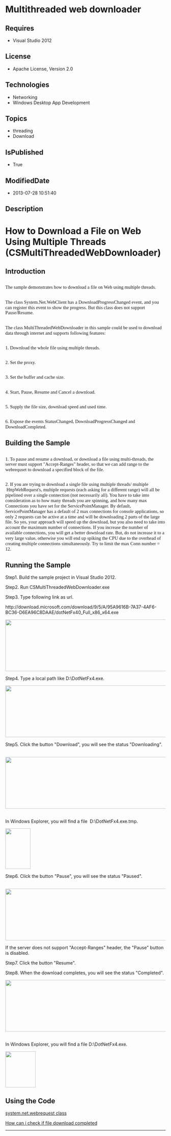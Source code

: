 # Multithreaded web downloader
## Requires
* Visual Studio 2012
## License
* Apache License, Version 2.0
## Technologies
* Networking
* Windows Desktop App Development
## Topics
* threading
* Download
## IsPublished
* True
## ModifiedDate
* 2013-07-28 10:51:40
## Description

<h1>How to Download a File on Web Using Multiple Threads (<span class="SpellE">CSMultiThreadedWebDownloader</span>)</h1>
<h2>Introduction</h2>
<h2><span style="font-size:11.0pt; line-height:115%; font-family:&quot;Calibri&quot;,&quot;sans-serif&quot;; font-weight:normal">The sample demonstrates how to download a file on Web using multiple threads.
</span></h2>
<h2><span style="font-size:11.0pt; line-height:115%; font-family:&quot;Calibri&quot;,&quot;sans-serif&quot;; font-weight:normal">The class
<span class="SpellE">System.Net.WebClient</span> has a <span class="SpellE">DownloadProgressChanged</span> event, and you can register this event to show the progress. But this class does not support Pause/Resume.
</span></h2>
<h2><span style="font-size:11.0pt; line-height:115%; font-family:&quot;Calibri&quot;,&quot;sans-serif&quot;; font-weight:normal">The class
<span class="SpellE">MultiThreadedWebDownloader</span> in this sample could be used to download data through internet and supports following features:
</span></h2>
<h2><span style="font-size:11.0pt; line-height:115%; font-family:&quot;Calibri&quot;,&quot;sans-serif&quot;; font-weight:normal">1. Download the whole file using multiple threads.
</span></h2>
<h2><span style="font-size:11.0pt; line-height:115%; font-family:&quot;Calibri&quot;,&quot;sans-serif&quot;; font-weight:normal">2. Set the proxy.
</span></h2>
<h2><span style="font-size:11.0pt; line-height:115%; font-family:&quot;Calibri&quot;,&quot;sans-serif&quot;; font-weight:normal">3. Set the buffer and cache size.
</span></h2>
<h2><span style="font-size:11.0pt; line-height:115%; font-family:&quot;Calibri&quot;,&quot;sans-serif&quot;; font-weight:normal">4. Start, Pause, Resume and Cancel a download.<span style="">&nbsp;
</span></span></h2>
<h2><span style="font-size:11.0pt; line-height:115%; font-family:&quot;Calibri&quot;,&quot;sans-serif&quot;; font-weight:normal">5. Supply the file size, download speed and used time.
</span></h2>
<h2><span style="font-size:11.0pt; line-height:115%; font-family:&quot;Calibri&quot;,&quot;sans-serif&quot;; font-weight:normal">6. Expose the events
<span class="SpellE">StatusChanged</span>, <span class="SpellE">DownloadProgressChanged</span> and
<span class="SpellE">DownloadCompleted</span>. </span></h2>
<h2>Building the Sample<span style="font-size:11.0pt; line-height:115%; font-family:&quot;Calibri&quot;,&quot;sans-serif&quot;; font-weight:normal">
</span></h2>
<h2><span style="font-size:11.0pt; line-height:115%; font-family:&quot;Calibri&quot;,&quot;sans-serif&quot;; font-weight:normal">1. To pause and resume a download, or download a file using multi-threads, the server must support &quot;Accept-Ranges&quot; header, so that we can
 add range to the <span class="SpellE">webrequset</span> to download a specified block of the file.
</span></h2>
<h2><span style="font-size:11.0pt; line-height:115%; font-family:&quot;Calibri&quot;,&quot;sans-serif&quot;; font-weight:normal"></span></h2>
<h2><span style="font-size:11.0pt; line-height:115%; font-family:&quot;Calibri&quot;,&quot;sans-serif&quot;; font-weight:normal">2. If you are trying to download a single file using multiple threads/
<span class="GramE">multiple <span style="">&nbsp;</span><span class="SpellE">HttpWebRequest's</span></span>, multiple requests (each asking for a different range) will all be pipelined over a single connection (not necessarily all). You have to take into consideration
 as to how many threads you are spinning, and how many max Connections you have set for the
<span class="SpellE">ServicePointManager</span>. By default, <span class="SpellE">
ServicePointManager</span> has a default of 2 max connections for console applications, so only 2 requests can be active at a time and will be downloading 2 parts of the large file. So yes, your approach will speed up the download, but you also need to take
 into account the maximum number of connections. If you increase the number of available connections, you will get a better download rate. But, do not increase it to a very large
<span class="GramE">value,</span> otherwise you will end up spiking the CPU due to the overhead of creating multiple connections simultaneously. Try to limit the max Conn number = 12.
</span></h2>
<h2>Running the Sample</h2>
<p class="MsoNormal">Step1. Build the sample project in Visual Studio 2012.</p>
<p class="MsoNormal">Step2. Run CSMultiThreadedWebDownloader.exe</p>
<p class="MsoNormal">Step3. Type following link as <span class="SpellE"><span class="GramE">url</span></span>.
</p>
<p class="MsoNormal">http://download.microsoft.com/download/9/5/A/95A9616B-7A37-4AF6-BC36-D6EA96C8DAAE/dotNetFx40_Full_x86_x64.exe</p>
<p class="MsoNormal"><span style=""><img src="/site/view/file/93185/1/image.png" alt="" width="576" height="162" align="middle">
</span></p>
<p class="MsoNormal">Step4. Type a local path like D:\DotNetFx4.exe.</p>
<p class="MsoNormal"><span style=""><img src="/site/view/file/93186/1/image.png" alt="" width="576" height="162" align="middle">
</span></p>
<p class="MsoNormal">Step5. Click the button &quot;Download&quot;<span class="GramE">,</span> you will see the status &quot;Downloading&quot;.</p>
<p class="MsoNormal"><span style="">&nbsp;&nbsp;&nbsp;&nbsp;&nbsp; </span><span style=""><img src="/site/view/file/93187/1/image.png" alt="" width="576" height="162" align="middle">
</span><span style="">&nbsp;</span></p>
<p class="MsoNormal">In Windows Explorer, you will find a <span class="GramE">
file<span style="">&nbsp; </span>D</span>:\DotNetFx4.exe.tmp.</p>
<p class="MsoNormal"><span style=""><img src="/site/view/file/93188/1/image.png" alt="" width="79" height="127" align="middle">
</span></p>
<p class="MsoNormal">Step6. Click the button &quot;Pause&quot;<span class="GramE">,</span> you will see the status &quot;Paused&quot;.</p>
<p class="MsoNormal"><span style="">&nbsp;&nbsp;&nbsp;&nbsp;&nbsp;&nbsp; </span><span style=""><img src="/site/view/file/93189/1/image.png" alt="" width="576" height="162" align="middle">
</span></p>
<p class="MsoNormal">If the server does not support &quot;Accept-Ranges&quot; header, the &quot;Pause&quot; button is disabled.
</p>
<p class="MsoNormal">Step7. Click the button &quot;Resume&quot;.</p>
<p class="MsoNormal">Step8. When the download completes, you will see the status &quot;Completed&quot;.</p>
<p class="MsoNormal"><span style=""><img src="/site/view/file/93190/1/image.png" alt="" width="576" height="162" align="middle">
</span><span style="">&nbsp;&nbsp;&nbsp;&nbsp;&nbsp;&nbsp; </span></p>
<p class="MsoNormal">In Windows Explorer, you will find a file D:\DotNetFx4.exe.</p>
<p class="MsoNormal"><span style=""><img src="/site/view/file/93191/1/image.png" alt="" width="95" height="113" align="middle">
</span></p>
<h2>Using the Code</h2>
<p class="MsoNormal" style=""><span class="MsoHyperlink"><a href="http://msdn.microsoft.com/en-us/library/system.net.webrequest.aspx"><span class="SpellE"><span class="GramE">system.net.webrequest</span></span> class</a>
</span></p>
<p class="MsoNormal" style=""><span class="MsoHyperlink"><a href="http://social.msdn.microsoft.com/Forums/en-US/csharpgeneral/thread/e115d4a1-5800-4f2a-98d8-079de6cf8a1a">How can
<span class="SpellE">i</span> check if file download completed</a> </span></p>
<hr>
<div><a href="http://go.microsoft.com/?linkid=9759640" style="margin-top:3px"><img alt="" src="http://bit.ly/onecodelogo">
</a></div>
